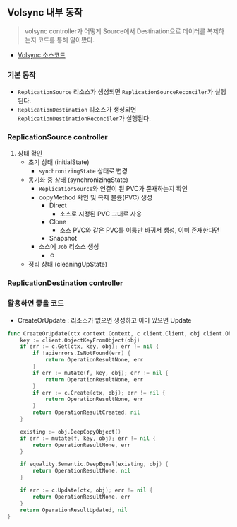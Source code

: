 ## Volsync 내부 동작
> volsync controller가 어떻게 Source에서 Destination으로 데이터를 복제하는지 코드를 통해 알아봤다.

- [Volsync 소스코드](https://github.com/backube/volsync)


### 기본 동작
- `ReplicationSource` 리소스가 생성되면 `ReplicationSourceReconciler`가 실행된다.
- `ReplicationDestination` 리소스가 생성되면 `ReplicationDestinationReconciler`가 실행된다.

### ReplicationSource controller 
1. 상태 확인
   - 초기 상태 (initialState)
     - `synchronizingState` 상태로 변경
   - 동기화 중 상태 (synchronizingState)
     - `ReplicationSource`와 연결이 된 PVC가 존재하는지 확인
     - copyMethod 확인 및 복제 불륨(PVC) 생성
       - Direct
         - 소스로 지정된 PVC 그대로 사용
       - Clone
         - 소스 PVC와 같은 PVC를 이름만 바꿔서 생성, 이미 존재한다면 
       - Snapshot
     - 소스에 `Job` 리소스 생성
       - ㅇ
   - 정리 상태 (cleaningUpState)

### ReplicationDestination controller








### 활용하면 좋을 코드
- CreateOrUpdate : 리소스가 없으면 생성하고 이미 있으면 Update
```go
func CreateOrUpdate(ctx context.Context, c client.Client, obj client.Object, f MutateFn) (OperationResult, error) {
	key := client.ObjectKeyFromObject(obj)
	if err := c.Get(ctx, key, obj); err != nil {
		if !apierrors.IsNotFound(err) {
			return OperationResultNone, err
		}
		if err := mutate(f, key, obj); err != nil {
			return OperationResultNone, err
		}
		if err := c.Create(ctx, obj); err != nil {
			return OperationResultNone, err
		}
		return OperationResultCreated, nil
	}

	existing := obj.DeepCopyObject()
	if err := mutate(f, key, obj); err != nil {
		return OperationResultNone, err
	}

	if equality.Semantic.DeepEqual(existing, obj) {
		return OperationResultNone, nil
	}

	if err := c.Update(ctx, obj); err != nil {
		return OperationResultNone, err
	}
	return OperationResultUpdated, nil
}
```
